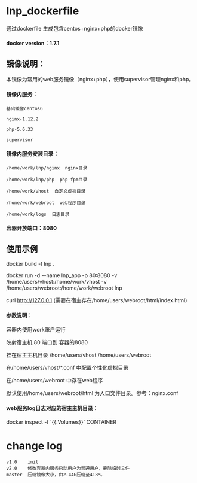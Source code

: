 # lnp_dockerfile
通过dockerfile 生成包含centos+nginx+php的docker镜像

#### docker version：1.7.1

## 镜像说明：

本镜像为常用的web服务镜像（nginx+php），使用supervisor管理nginx和php。

#### 镜像内服务：

	基础镜像centos6

	nginx-1.12.2

	php-5.6.33
	
	supervisor

#### 镜像内服务安装目录：

	/home/work/lnp/nginx  nginx目录

	/home/work/lnp/php  php-fpm目录

	/home/work/vhost  自定义虚拟目录

	/home/work/webroot  web程序目录

	/home/work/logs  日志目录

#### 容器开放端口：8080

## 使用示例

docker build -t lnp .

docker run -d --name lnp_app -p 80:8080 -v /home/users/vhost:/home/work/vhost -v /home/users/webroot:/home/work/webroot lnp

curl http://127.0.0.1 (需要在宿主存在/home/users/webroot/html/index.html)

#### 参数说明：

容器内使用work账户运行

映射宿主机 80 端口到 容器的8080
	
挂在宿主主机目录 /home/users/vhost /home/users/webroot

在/home/users/vhost/*.conf 中配置个性化虚拟目录

在/home/users/webroot 中存在web程序

默认使用/home/users/webroot/html 为入口文件目录。参考：nginx.conf

#### web服务log日志对应的宿主主机目录：

docker inspect -f '{{.Volumes}}' CONTAINER

# change log
    v1.0    init
    v2.0	修改容器内服务启动用户为普通用户，删除临时文件
    master	压缩镜像大小，由2.44G压缩至418M。
